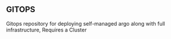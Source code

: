 ## GITOPS
Gitops repository for deploying self-managed argo along with full infrastructure, Requires a Cluster
